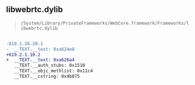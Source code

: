## libwebrtc.dylib

> `/System/Library/PrivateFrameworks/WebCore.framework/Frameworks/libwebrtc.dylib`

```diff

-619.1.26.20.1
-  __TEXT.__text: 0xa624e8
+619.2.1.10.2
+  __TEXT.__text: 0xa626a4
   __TEXT.__auth_stubs: 0x1510
   __TEXT.__objc_methlist: 0x11c4
   __TEXT.__cstring: 0x4b875

```
